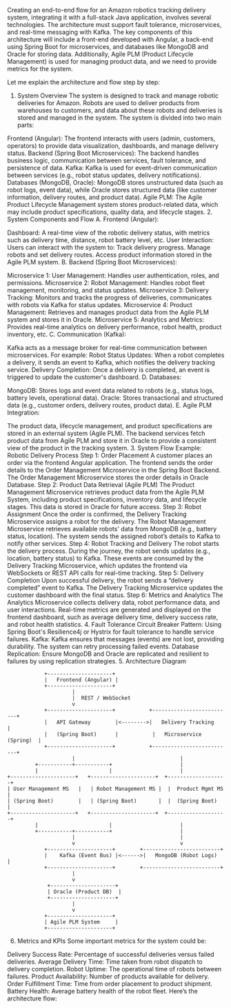 Creating an end-to-end flow for an Amazon robotics tracking delivery system, integrating it with a full-stack Java application, involves several technologies. The architecture must support fault tolerance, microservices, and real-time messaging with Kafka. The key components of this architecture will include a front-end developed with Angular, a back-end using Spring Boot for microservices, and databases like MongoDB and Oracle for storing data. Additionally, Agile PLM (Product Lifecycle Management) is used for managing product data, and we need to provide metrics for the system.

Let me explain the architecture and flow step by step:

1. System Overview
The system is designed to track and manage robotic deliveries for Amazon. Robots are used to deliver products from warehouses to customers, and data about these robots and deliveries is stored and managed in the system. The system is divided into two main parts:

Frontend (Angular): The frontend interacts with users (admin, customers, operators) to provide data visualization, dashboards, and manage delivery status.
Backend (Spring Boot Microservices): The backend handles business logic, communication between services, fault tolerance, and persistence of data.
Kafka: Kafka is used for event-driven communication between services (e.g., robot status updates, delivery notifications).
Databases (MongoDB, Oracle): MongoDB stores unstructured data (such as robot logs, event data), while Oracle stores structured data (like customer information, delivery routes, and product data).
Agile PLM: The Agile Product Lifecycle Management system stores product-related data, which may include product specifications, quality data, and lifecycle stages.
2. System Components and Flow
A. Frontend (Angular):

Dashboard: A real-time view of the robotic delivery status, with metrics such as delivery time, distance, robot battery level, etc.
User Interaction: Users can interact with the system to:
Track delivery progress.
Manage robots and set delivery routes.
Access product information stored in the Agile PLM system.
B. Backend (Spring Boot Microservices):

Microservice 1: User Management: Handles user authentication, roles, and permissions.
Microservice 2: Robot Management: Handles robot fleet management, monitoring, and status updates.
Microservice 3: Delivery Tracking: Monitors and tracks the progress of deliveries, communicates with robots via Kafka for status updates.
Microservice 4: Product Management: Retrieves and manages product data from the Agile PLM system and stores it in Oracle.
Microservice 5: Analytics and Metrics: Provides real-time analytics on delivery performance, robot health, product inventory, etc.
C. Communication (Kafka):

Kafka acts as a message broker for real-time communication between microservices. For example:
Robot Status Updates: When a robot completes a delivery, it sends an event to Kafka, which notifies the delivery tracking service.
Delivery Completion: Once a delivery is completed, an event is triggered to update the customer's dashboard.
D. Databases:

MongoDB: Stores logs and event data related to robots (e.g., status logs, battery levels, operational data).
Oracle: Stores transactional and structured data (e.g., customer orders, delivery routes, product data).
E. Agile PLM Integration:

The product data, lifecycle management, and product specifications are stored in an external system (Agile PLM). The backend services fetch product data from Agile PLM and store it in Oracle to provide a consistent view of the product in the tracking system.
3. System Flow Example: Robotic Delivery Process
Step 1: Order Placement
A customer places an order via the frontend Angular application.
The frontend sends the order details to the Order Management Microservice in the Spring Boot Backend.
The Order Management Microservice stores the order details in Oracle Database.
Step 2: Product Data Retrieval (Agile PLM)
The Product Management Microservice retrieves product data from the Agile PLM System, including product specifications, inventory data, and lifecycle stages.
This data is stored in Oracle for future access.
Step 3: Robot Assignment
Once the order is confirmed, the Delivery Tracking Microservice assigns a robot for the delivery.
The Robot Management Microservice retrieves available robots' data from MongoDB (e.g., battery status, location).
The system sends the assigned robot’s details to Kafka to notify other services.
Step 4: Robot Tracking and Delivery
The robot starts the delivery process. During the journey, the robot sends updates (e.g., location, battery status) to Kafka.
These events are consumed by the Delivery Tracking Microservice, which updates the frontend via WebSockets or REST API calls for real-time tracking.
Step 5: Delivery Completion
Upon successful delivery, the robot sends a “delivery completed” event to Kafka.
The Delivery Tracking Microservice updates the customer dashboard with the final status.
Step 6: Metrics and Analytics
The Analytics Microservice collects delivery data, robot performance data, and user interactions.
Real-time metrics are generated and displayed on the frontend dashboard, such as average delivery time, delivery success rate, and robot health statistics.
4. Fault Tolerance
Circuit Breaker Pattern: Using Spring Boot's Resilience4j or Hystrix for fault tolerance to handle service failures.
Kafka: Kafka ensures that messages (events) are not lost, providing durability. The system can retry processing failed events.
Database Replication: Ensure MongoDB and Oracle are replicated and resilient to failures by using replication strategies.
5. Architecture Diagram

                +---------------------+
                |   Frontend (Angular) |
                +---------------------+
                         |
                         |  REST / WebSocket
                         v
                +---------------------+           +--------------------------+
                |   API Gateway        |<-------->|   Delivery Tracking      |
                |   (Spring Boot)      |           |   Microservice (Spring)  |
                +---------------------+           +--------------------------+
                         |                                  |
             +-----------+-----------+                      |
             |                       |                      |
    +---------------------+   +---------------------+  +-------------------+
    | User Management MS   |   | Robot Management MS |  |  Product Mgmt MS   |
    | (Spring Boot)        |   | (Spring Boot)       |  |  (Spring Boot)     |
    +---------------------+   +---------------------+  +-------------------+
             |                       |                      |
             +-----------+-----------+                      |
                         |                                  |
                         v                                  v
                +---------------------+        +-------------------------+
                |    Kafka (Event Bus) |<------>|   MongoDB (Robot Logs)  |
                +---------------------+        +-------------------------+
                         |
                         v
                 +---------------------+
                 | Oracle (Product DB)  |
                 +---------------------+
                         |
                         v
                +---------------------+
                | Agile PLM System     |
                +---------------------+

6. Metrics and KPIs
Some important metrics for the system could be:

Delivery Success Rate: Percentage of successful deliveries versus failed deliveries.
Average Delivery Time: Time taken from robot dispatch to delivery completion.
Robot Uptime: The operational time of robots between failures.
Product Availability: Number of products available for delivery.
Order Fulfillment Time: Time from order placement to product shipment.
Battery Health: Average battery health of the robot fleet.
Here’s the architecture flow:
